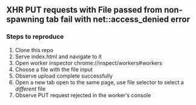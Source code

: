 ## XHR PUT requests with File passed from non-spawning tab fail with net::access_denied error

### Steps to reproduce

1. Clone this repo
2. Serve index.html and navigate to it
3. Open worker inspector chrome://inspect/workers#workers
4. Choose a file with the file input
5. Observe upload complete successfully
6. Open a new tab open to the same page, use file selector to select a _different_ file
7. Observe PUT request rejected in the worker's console
